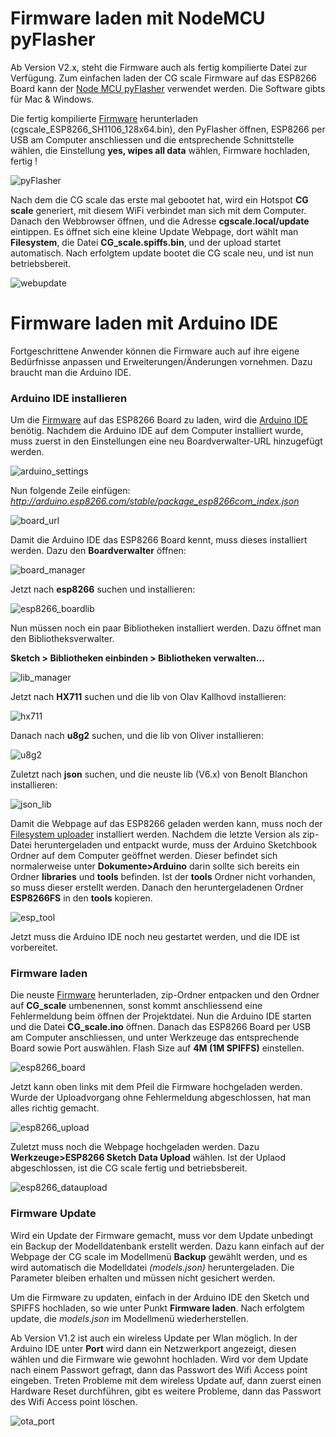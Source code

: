 # Firmware laden mit NodeMCU pyFlasher

Ab Version V2.x, steht die Firmware auch als fertig kompilierte Datei zur Verfügung. Zum einfachen laden der CG scale Firmware auf das ESP8266 Board kann der [Node MCU pyFlasher](https://github.com/marcelstoer/nodemcu-pyflasher/releases/latest) verwendet werden. Die Software gibts für Mac & Windows. 

Die fertig kompilierte [Firmware](https://github.com/nightflyer88/CG_scale/releases/latest) herunterladen (cgscale_ESP8266_SH1106_128x64.bin), den PyFlasher öffnen, ESP8266 per USB am Computer anschliessen und die entsprechende Schnittstelle wählen, die Einstellung **yes, wipes all data** wählen, Firmware hochladen, fertig !

![pyFlasher](https://github.com/nightflyer88/CG_scale/blob/master/Doc/img/nodeMCUpyFlasher.png)

Nach dem die CG scale das erste mal gebootet hat, wird ein Hotspot **CG scale** generiert, mit diesem WiFi verbindet man sich mit dem Computer. Danach den Webbrowser öffnen, und die Adresse **cgscale.local/update** eintippen. Es öffnet sich eine kleine Update Webpage, dort wählt man **Filesystem**, die Datei **CG_scale.spiffs.bin**, und der upload startet automatisch. Nach erfolgtem update bootet die CG scale neu, und ist nun betriebsbereit.

![webupdate](https://github.com/nightflyer88/CG_scale/blob/master/Doc/img/webupdate.png)

# Firmware laden mit Arduino IDE

Fortgeschrittene Anwender können die Firmware auch auf ihre eigene Bedürfnisse anpassen und Erweiterungen/Änderungen vornehmen. Dazu braucht man die Arduino IDE.

### Arduino IDE installieren

Um die [Firmware](https://github.com/nightflyer88/CG_scale/releases) auf das ESP8266 Board zu laden, wird die [Arduino IDE](https://www.arduino.cc/en/main/software) benötig. Nachdem die Arduino IDE auf dem Computer installiert wurde, muss zuerst in den Einstellungen eine neu Boardverwalter-URL hinzugefügt werden.

![arduino_settings](https://github.com/nightflyer88/CG_scale/blob/master/Doc/img/arduino_settings.png)

Nun folgende Zeile einfügen:
_http://arduino.esp8266.com/stable/package_esp8266com_index.json_

![board_url](https://github.com/nightflyer88/CG_scale/blob/master/Doc/img/board_url.png)

Damit die Arduino IDE das ESP8266 Board kennt, muss dieses installiert werden. Dazu den **Boardverwalter** öffnen:

![board_manager](https://github.com/nightflyer88/CG_scale/blob/master/Doc/img/board_manager.png)

Jetzt nach **esp8266** suchen und installieren:

![esp8266_boardlib](https://github.com/nightflyer88/CG_scale/blob/master/Doc/img/esp8266_boardlib.png)

Nun müssen noch ein paar Bibliotheken installiert werden. Dazu öffnet man den Bibliotheksverwalter.

**Sketch > Bibliotheken einbinden > Bibliotheken verwalten...**

![lib_manager](https://github.com/nightflyer88/CG_scale/blob/master/Doc/img/lib_manager.png)

Jetzt nach **HX711** suchen und die lib von Olav Kallhovd installieren:

![hx711](https://github.com/nightflyer88/CG_scale/blob/master/Doc/img/hx711_lib.png)

Danach nach **u8g2** suchen, und die lib von Oliver installieren:

![u8g2](https://github.com/nightflyer88/CG_scale/blob/master/Doc/img/u8g2_lib.png)

Zuletzt nach **json** suchen, und die neuste lib (V6.x) von Benolt Blanchon installieren:

![json_lib](https://github.com/nightflyer88/CG_scale/blob/master/Doc/img/json_lib_V2.png)

Damit die Webpage auf das ESP8266 geladen werden kann, muss noch der [Filesystem uploader](https://github.com/esp8266/arduino-esp8266fs-plugin/releases) installiert werden. Nachdem die letzte Version als zip-Datei heruntergeladen und entpackt wurde, muss der Arduino Sketchbook Ordner auf dem Computer geöffnet werden. Dieser befindet sich normalerweise unter **Dokumente>Arduino** darin sollte sich bereits ein Ordner **libraries** und **tools** befinden. Ist der **tools** Ordner nicht vorhanden, so muss dieser erstellt werden. Danach den heruntergeladenen Ordner **ESP8266FS** in den **tools** kopieren.

![esp_tool](https://github.com/nightflyer88/CG_scale/blob/master/Doc/img/esp_tool.png)

Jetzt muss die Arduino IDE noch neu gestartet werden, und die IDE ist vorbereitet.

### Firmware laden

Die neuste [Firmware](https://github.com/nightflyer88/CG_scale/releases) herunterladen, zip-Ordner entpacken und den Ordner auf **CG_scale** umbenennen, sonst kommt anschliessend eine Fehlermeldung beim öffnen der Projektdatei. Nun die Arduino IDE starten und die Datei **CG_scale.ino** öffnen. Danach das ESP8266 Board per USB am Computer anschliessen, und unter Werkzeuge das entsprechende Board sowie Port auswählen. Flash Size auf **4M (1M SPIFFS)** einstellen.

![esp8266_board](https://github.com/nightflyer88/CG_scale/blob/master/Doc/img/esp8266_board.png)

Jetzt kann oben links mit dem Pfeil die Firmware hochgeladen werden. Wurde der Uploadvorgang ohne Fehlermeldung abgeschlossen, hat man alles richtig gemacht.

![esp8266_upload](https://github.com/nightflyer88/CG_scale/blob/master/Doc/img/esp8266_upload.png)

Zuletzt muss noch die Webpage hochgeladen werden. Dazu **Werkzeuge>ESP8266 Sketch Data Upload** wählen. Ist der Uplaod abgeschlossen, ist die CG scale fertig und betriebsbereit.

![esp8266_dataupload](https://github.com/nightflyer88/CG_scale/blob/master/Doc/img/esp8266_dataupload.png)

### Firmware Update

Wird ein Update der Firmware gemacht, muss vor dem Update unbedingt ein Backup der Modelldatenbank erstellt werden. Dazu kann einfach auf der Webpage der CG scale im Modellmenü **Backup** gewählt werden, und es wird automatisch die Modelldatei _(models.json)_ heruntergeladen. Die Parameter bleiben erhalten und müssen nicht gesichert werden. 

Um die Firmware zu updaten, einfach in der Arduino IDE den Sketch und SPIFFS hochladen, so wie unter Punkt **Firmware laden**. Nach erfolgtem update, die _models.json_ im Modellmenü wiederherstellen. 

Ab Version V1.2 ist auch ein wireless Update per Wlan möglich. In der Arduino IDE unter **Port** wird dann ein Netzwerkport angezeigt, diesen wählen und die Firmware wie gewohnt hochladen. Wird vor dem Update nach einem Passwort gefragt, dann das Passwort des Wifi Access point eingeben. Treten Probleme mit dem wireless Update auf, dann zuerst einen Hardware Reset durchführen, gibt es weitere Probleme, dann das Passwort des Wifi Access point löschen.

![ota_port](https://raw.githubusercontent.com/nightflyer88/CG_scale/master/Doc/img/esp8266_OTA_port.png)